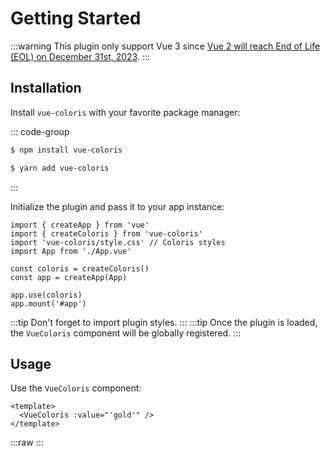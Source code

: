 # Getting Started

:::warning
This plugin only support Vue 3 since [Vue 2 will reach End of Life (EOL) on December 31st, 2023](https://v2.vuejs.org/lts/).
:::

## Installation

Install `vue-coloris` with your favorite package manager:

::: code-group
```sh [npm]
$ npm install vue-coloris
```
```sh [yarn]
$ yarn add vue-coloris
```
:::

Initialize the plugin and pass it to your app instance:

```js{2,3,6,9}
import { createApp } from 'vue'
import { createColoris } from 'vue-coloris'
import 'vue-coloris/style.css' // Coloris styles
import App from './App.vue'

const coloris = createColoris()
const app = createApp(App)

app.use(coloris)
app.mount('#app')
```

:::tip
Don't forget to import plugin styles.
:::
:::tip
Once the plugin is loaded, the `VueColoris` component will be globally registered.
:::

## Usage

Use the `VueColoris` component:

```vue
<template>
  <VueColoris :value="'gold'" />
</template>
```

:::raw
<VueColoris :value="'gold'" />
:::
